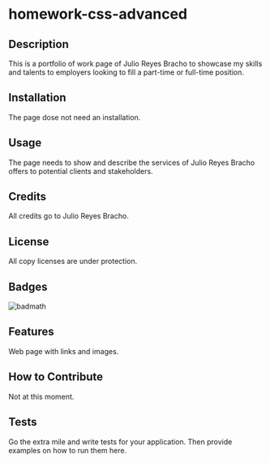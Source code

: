 # homework-css-advanced
## Description
This is a portfolio of work page of Julio Reyes Bracho to showcase my skills and talents to employers looking to fill a part-time or full-time position.
## Installation
The page dose not need an installation.
## Usage
The page needs to show and describe the services of Julio Reyes Bracho offers to potential clients and stakeholders.
## Credits
All credits go to Julio Reyes Bracho.
## License
All copy licenses are under protection.
## Badges
![badmath](https://img.shields.io/github/languages/top/nielsenjared/badmath)
## Features
Web page with links and images.
## How to Contribute
Not at this moment.
## Tests
Go the extra mile and write tests for your application. Then provide examples on how to run them here.
